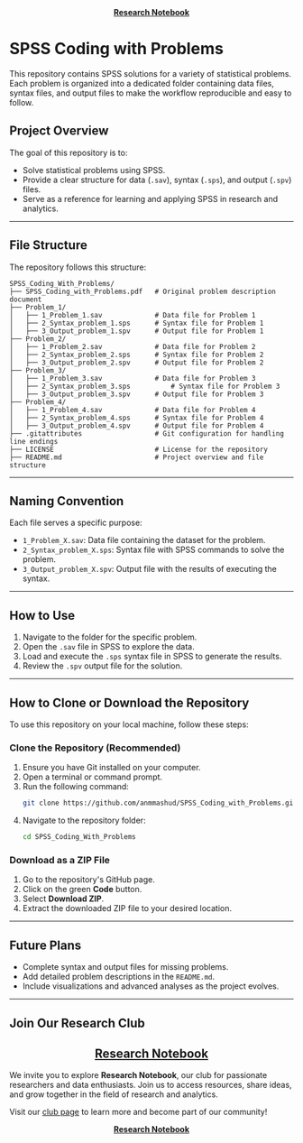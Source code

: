<div align="center">
  <a href="https://www.facebook.com/profile.php?id=61566431557385"><b>Research Notebook</b></a> 
</div>

# SPSS Coding with Problems

This repository contains SPSS solutions for a variety of statistical problems. Each problem is organized into a dedicated folder containing data files, syntax files, and output files to make the workflow reproducible and easy to follow.

## Project Overview
The goal of this repository is to:
- Solve statistical problems using SPSS.
- Provide a clear structure for data (`.sav`), syntax (`.sps`), and output (`.spv`) files.
- Serve as a reference for learning and applying SPSS in research and analytics.

---

## File Structure
The repository follows this structure:

```plaintext
SPSS_Coding_With_Problems/
├── SPSS_Coding_with_Problems.pdf	# Original problem description document
├── Problem_1/
│   ├── 1_Problem_1.sav        		# Data file for Problem 1
│   ├── 2_Syntax_problem_1.sps  	# Syntax file for Problem 1
│   ├── 3_Output_problem_1.spv  	# Output file for Problem 1
├── Problem_2/
│   ├── 1_Problem_2.sav         	# Data file for Problem 2
│   ├── 2_Syntax_problem_2.sps   	# Syntax file for Problem 2
│   ├── 3_Output_problem_2.spv   	# Output file for Problem 2
├── Problem_3/
│   ├── 1_Problem_3.sav         	# Data file for Problem 3
│   ├── 2_Syntax_problem_3.sps  	 	# Syntax file for Problem 3
│   ├── 3_Output_problem_3.spv   	# Output file for Problem 3
├── Problem_4/
│   ├── 1_Problem_4.sav        		# Data file for Problem 4
│   ├── 2_Syntax_problem_4.sps   	# Syntax file for Problem 4
│   ├── 3_Output_problem_4.spv   	# Output file for Problem 4
├── .gitattributes              	# Git configuration for handling line endings
├── LICENSE                     	# License for the repository
├── README.md                    	# Project overview and file structure
```

---

## Naming Convention

Each file serves a specific purpose:
- `1_Problem_X.sav`: Data file containing the dataset for the problem.
- `2_Syntax_problem_X.sps`: Syntax file with SPSS commands to solve the problem.
- `3_Output_problem_X.spv`: Output file with the results of executing the syntax.

---

## How to Use
1. Navigate to the folder for the specific problem.
2. Open the `.sav` file in SPSS to explore the data.
3. Load and execute the `.sps` syntax file in SPSS to generate the results.
4. Review the `.spv` output file for the solution.

---

## How to Clone or Download the Repository

To use this repository on your local machine, follow these steps:

### Clone the Repository (Recommended)
1. Ensure you have Git installed on your computer.
2. Open a terminal or command prompt.
3. Run the following command:
   ```bash
   git clone https://github.com/anmmashud/SPSS_Coding_with_Problems.git
   ```
4. Navigate to the repository folder:
   ```bash
   cd SPSS_Coding_With_Problems
   ```

### Download as a ZIP File
1. Go to the repository's GitHub page.
2. Click on the green **Code** button.
3. Select **Download ZIP**.
4. Extract the downloaded ZIP file to your desired location.

---

## Future Plans
- Complete syntax and output files for missing problems.
- Add detailed problem descriptions in the `README.md`.
- Include visualizations and advanced analyses as the project evolves.

---

## Join Our Research Club
<div align="center">
  <h2><a href="https://www.facebook.com/profile.php?id=61566431557385">Research Notebook</a></h2>
</div>

We invite you to explore **Research Notebook**, our club for passionate researchers and data enthusiasts. Join us to access resources, share ideas, and grow together in the field of research and analytics.

Visit our [club page](https://www.facebook.com/profile.php?id=61566431557385) to learn more and become part of our community!

<div align="center">
  <a href="https://www.facebook.com/profile.php?id=61566431557385"><b>Research Notebook</b></a>
</div>

